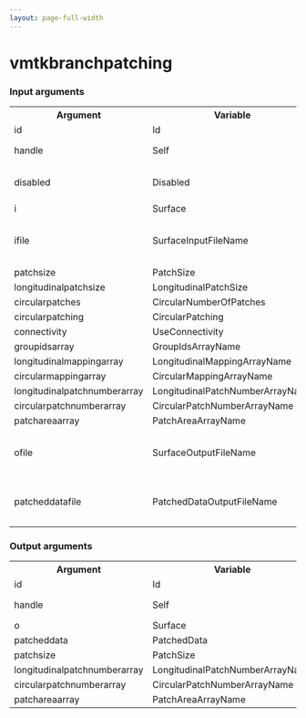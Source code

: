 ```yaml
---
layout: page-full-width
---
```

<h1>vmtkbranchpatching</h1>
<h3>Input arguments</h3>
<table class="vmtkscripts">
<tr>
<th>Argument</th><th>Variable</th><th>Type</th><th>Length</th><th>Range</th><th>Default</th><th>Description</th>
</tr>
<tr><td>id</td><td>Id</td><td>str</td><td>1</td><td></td><td>0</td><td>script id</td>
</tr>
<tr><td>handle</td><td>Self</td><td>self</td><td>1</td><td></td><td></td><td>handle to self</td>
</tr>
<tr><td>disabled</td><td>Disabled</td><td>bool</td><td>1</td><td></td><td>0</td><td>disable execution and piping</td>
</tr>
<tr><td>i</td><td>Surface</td><td>vtkPolyData</td><td>1</td><td></td><td></td><td></td>
</tr>
<tr><td>ifile</td><td>SurfaceInputFileName</td><td>str</td><td>1</td><td></td><td></td><td>filename for the default Surface reader</td>
</tr>
<tr><td>patchsize</td><td>PatchSize</td><td>float</td><td>2</td><td>(0.0,)</td><td>[0.0, 0.0]</td><td></td>
</tr>
<tr><td>longitudinalpatchsize</td><td>LongitudinalPatchSize</td><td>float</td><td>1</td><td>(0.0,)</td><td>1.0</td><td></td>
</tr>
<tr><td>circularpatches</td><td>CircularNumberOfPatches</td><td>int</td><td>1</td><td>(0,)</td><td>1</td><td></td>
</tr>
<tr><td>circularpatching</td><td>CircularPatching</td><td>bool</td><td>1</td><td></td><td>1</td><td></td>
</tr>
<tr><td>connectivity</td><td>UseConnectivity</td><td>bool</td><td>1</td><td></td><td>1</td><td></td>
</tr>
<tr><td>groupidsarray</td><td>GroupIdsArrayName</td><td>str</td><td>1</td><td></td><td></td><td></td>
</tr>
<tr><td>longitudinalmappingarray</td><td>LongitudinalMappingArrayName</td><td>str</td><td>1</td><td></td><td></td><td></td>
</tr>
<tr><td>circularmappingarray</td><td>CircularMappingArrayName</td><td>str</td><td>1</td><td></td><td></td><td></td>
</tr>
<tr><td>longitudinalpatchnumberarray</td><td>LongitudinalPatchNumberArrayName</td><td>str</td><td>1</td><td></td><td>Slab</td><td></td>
</tr>
<tr><td>circularpatchnumberarray</td><td>CircularPatchNumberArrayName</td><td>str</td><td>1</td><td></td><td>Sector</td><td></td>
</tr>
<tr><td>patchareaarray</td><td>PatchAreaArrayName</td><td>str</td><td>1</td><td></td><td>PatchArea</td><td></td>
</tr>
<tr><td>ofile</td><td>SurfaceOutputFileName</td><td>str</td><td>1</td><td></td><td></td><td>filename for the default Surface writer</td>
</tr>
<tr><td>patcheddatafile</td><td>PatchedDataOutputFileName</td><td>str</td><td>1</td><td></td><td></td><td>filename for the default PatchedData writer</td>
</tr>
</table>
<h3>Output arguments</h3>
<table class="vmtkscripts">
<tr>
<th>Argument</th><th>Variable</th><th>Type</th><th>Length</th><th>Range</th><th>Default</th><th>Description</th>
</tr>
<tr><td>id</td><td>Id</td><td>str</td><td>1</td><td></td><td>0</td><td>script id</td>
</tr>
<tr><td>handle</td><td>Self</td><td>self</td><td>1</td><td></td><td></td><td>handle to self</td>
</tr>
<tr><td>o</td><td>Surface</td><td>vtkPolyData</td><td>1</td><td></td><td></td><td></td>
</tr>
<tr><td>patcheddata</td><td>PatchedData</td><td>vtkImageData</td><td>1</td><td></td><td></td><td></td>
</tr>
<tr><td>patchsize</td><td>PatchSize</td><td>float</td><td>2</td><td></td><td>[0.0, 0.0]</td><td></td>
</tr>
<tr><td>longitudinalpatchnumberarray</td><td>LongitudinalPatchNumberArrayName</td><td>str</td><td>1</td><td></td><td>Slab</td><td></td>
</tr>
<tr><td>circularpatchnumberarray</td><td>CircularPatchNumberArrayName</td><td>str</td><td>1</td><td></td><td>Sector</td><td></td>
</tr>
<tr><td>patchareaarray</td><td>PatchAreaArrayName</td><td>str</td><td>1</td><td></td><td>PatchArea</td><td></td>
</tr>
</table>

